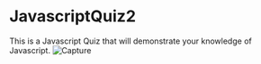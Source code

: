 # JavascriptQuiz2
This is a Javascript Quiz that will demonstrate your knowledge of Javascript.
![Capture](https://github.com/AntoineFord/JavascriptQuiz2/assets/130304994/bf92aa25-c187-43fa-a208-3e5acd5e2cec)



